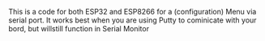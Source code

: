 This is a code for both ESP32 and ESP8266 for a (configuration) Menu via serial port. 
It works best when you are using Putty to cominicate with your bord, but willstill function in Serial Monitor
